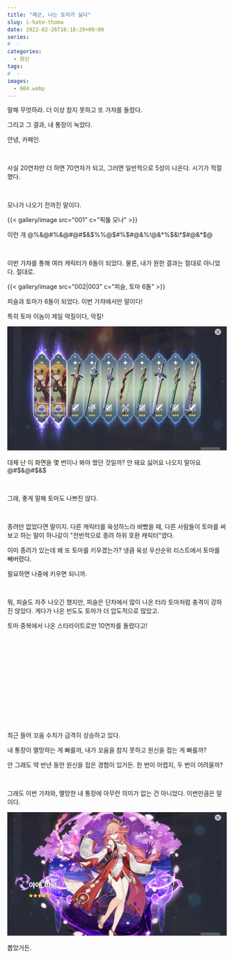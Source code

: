 ```yaml
---
title: "제군, 나는 토마가 싫다"
slug: i-hate-thoma
date: 2022-02-26T16:18:29+09:00
series:
#  - 
categories:
  - 원신
tags:
#  - 
images:
  - 004.webp
---
```


말해 무엇하랴. 더 이상 참지 못하고 또 가챠를 돌렸다.

그리고 그 결과, 내 통장이 녹았다.

안녕, 카페인.

&nbsp;

사실 20연차만 더 하면 70연차가 되고, 그러면 일반적으로 5성이 나온다. 시기가 적절했다.

&nbsp;

모나가 나오기 전까진 말이다.

{{< gallery/image src="001" c="픽뚫 모나" >}}

이런 개 @%&@#%&@#@#$&$%%@$#%$#@&%!@&\*%$&\*$#@&\*$@

&nbsp;

이번 가챠를 통해 여러 캐릭터가 6돌이 되었다. 물론, 내가 원한 결과는 절대로 아니었다. 절대로.

{{< gallery/image src="002|003" c="피슬, 토마 6돌" >}}

피슬과 토마가 6돌이 되었다. 이번 가챠에서만 말이다!

특히 토마 이놈이 제일 악질이다, 악질!

![](004.webp)

대체 난 이 화면을 몇 번이나 봐야 했던 것일까? 안 돼요 싫어요 나오지 말아요 @#$&@#$&$

&nbsp;

그래, 좋게 말해 토마도 나쁘진 않다.

&nbsp;

종려만 없었다면 말이지. 다른 캐릭터를 육성하느라 바빴을 때, 다른 사람들이 토마를 써보고 하는 말이 하나같이 "전반적으로 종려 하위 호환 캐릭터"였다.

이미 종려가 있는데 왜 또 토마를 키우겠는가? 냉큼 육성 우선순위 리스트에서 토마를 빼버렸다.

필요하면 나중에 키우면 되니까.

&nbsp;

뭐, 피슬도 자주 나오긴 했지만, 피슬은 단차에서 많이 나온 터라 토마처럼 충격이 강하진 않았다. 게다가 나온 빈도도 토마가 더 압도적으로 많았고.

토마 중복에서 나온 스타라이트로만 10연차를 돌렸다고!

&nbsp;

&nbsp;

&nbsp;

&nbsp;

&nbsp;

&nbsp;

&nbsp;

최근 들어 꼬움 수치가 급격히 상승하고 있다.

내 통장이 멸망하는 게 빠를까, 내가 꼬움을 참지 못하고 원신을 접는 게 빠를까?

안 그래도 약 반년 동안 원신을 접은 경험이 있거든. 한 번이 어렵지, 두 번이 어려울까?

&nbsp;

그래도 이번 가챠와, 멸망한 내 통장에 아무런 의미가 없는 건 아니었다. 이번만큼은 말이다.

![](005.webp)

뽑았거든.
